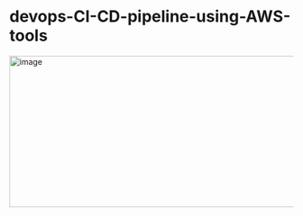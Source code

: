 # devops-CI-CD-pipeline-using-AWS-tools

<img width="754" height="269" alt="image" src="https://github.com/user-attachments/assets/91f02f28-c6a8-402c-9ddd-4c9aacf30a50" />
